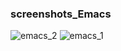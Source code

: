 ### screenshots_Emacs

![emacs_2](https://github.com/WiresharkIO/Missing_semester/assets/14985440/de205511-ad5e-4080-b5b8-78ce17c386ab)
![emacs_1](https://github.com/WiresharkIO/Missing_semester/assets/14985440/f820b150-7db0-47a8-8331-f46e8c8332d3)
